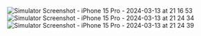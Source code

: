 ![Simulator Screenshot - iPhone 15 Pro - 2024-03-13 at 21 16 53](https://github.com/artemiithefrog/Sandstorm_Test/assets/115695294/c9bbff58-8453-4e61-adcb-f3a3204e0939)
![Simulator Screenshot - iPhone 15 Pro - 2024-03-13 at 21 24 34](https://github.com/artemiithefrog/Sandstorm_Test/assets/115695294/3df38288-722f-4f0a-b83e-bea217ef5735)
![Simulator Screenshot - iPhone 15 Pro - 2024-03-13 at 21 24 39](https://github.com/artemiithefrog/Sandstorm_Test/assets/115695294/181846c5-eefb-42d5-8095-aa9edc5731a0)
